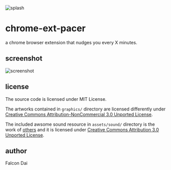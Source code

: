 ![splash](https://raw.github.com/falcondai/chrome-ext-pacer/master/graphics/promo.png)

chrome-ext-pacer
================
a chrome browser extension that nudges you every X minutes. 

screenshot
----------
![screenshot](https://raw.github.com/falcondai/chrome-ext-pacer/master/graphics/screenshot.png)

license
-------
The source code is licensed under MIT License.

The artworks contained in `graphics/` directory are licensed differently under [Creative Commons Attribution-NonCommercial 3.0 Unported License](http://creativecommons.org/licenses/by-nc/3.0/). 

The included awsome sound resource in `assets/sound/` directory is the work of [others](http://www.freesound.org/people/Corsica_S/sounds/91926/) and it is licensed under [Creative Commons Attribution 3.0 Unported License](http://creativecommons.org/licenses/by/3.0/).

author
------
Falcon Dai